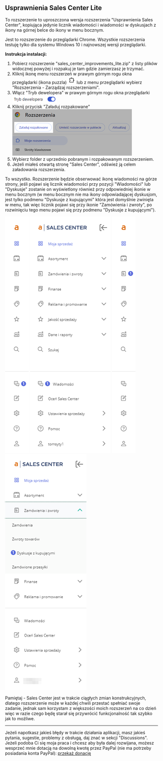 ## Usprawnienia Sales Center Lite
To rozszerzenie to uproszczona wersja rozszerzenia "Usprawnienia Sales Center", kopiująca jedynie licznik wiadomości i wiadomości w dyskusjach z ikony na górnej belce do ikony w menu bocznym.

Jest to rozszerzenie do przeglądarki Chrome. Wszystkie rozszerzenia testuję tylko dla systemu Windows 10 i najnowszej wersji przeglądarki.

**Instrukcja instalacji:**
1. Pobierz rozszerzenie "sales_center_improvements_lite.zip" z listy plików widocznej powyżej i rozpakuj je tam gdzie zamierzasz je trzymać.
2. Kliknij ikonę menu rozszerzeń w prawym górnym rogu okna przeglądarki (ikona puzzla) ![Alt text](assets/chrome_extensions_menu_icon.png) lub z menu przeglądarki wybierz "Rozszerzenia - Zarządzaj rozszerzeniami".
3. Włącz "Tryb dewelopera" w prawym górnym rogu okna przeglądarki ![Alt text](assets/chrome_enabled_developer_mode.png)
4. Kliknij przycisk "Załaduj rozpakowane"  
![Alt text](assets/chrome_extensions_load_unpacked_button.png)
5. Wybierz folder z uprzednio pobranym i rozpakowanym rozszerzeniem.
6. Jeżeli miałeś otwartą stronę "Sales Center", odśwież ją celem załadowania rozszerzenia.

To wszystko. Rozszerzenie będzie obserwować ikonę wiadomości na górze strony, jeśli pojawi się licznik wiadomości przy pozycji "Wiadomości" lub "Dyskusje" zostanie on wyświetlony również przy odpowiedniej ikonie w menu bocznym (w menu bocznym nie ma ikony odpowiadającej dyskusjom, jest tylko podmenu "Dyskusje z kupującymi" która jest domyślnie zwinięta w menu, tak więc licznik pojawi się przy ikonie "Zamówienia i zwroty", po rozwinięciu tego menu pojawi się przy podmenu "Dyskusje z kupującymi").

![Alt text](assets/menu_bar_collapsed_message_icon.png)
![Alt text](assets/menu_bar_pinned_message_icon.png)
![Alt text](assets/menu_bar_collapsed_discussion_icon.png)
![Alt text](assets/menu_bar_pinned_discussion_icon.png)

Pamiętaj - Sales Center jest w trakcie ciągłych zmian konstrukcyjnych, dlatego rozszerzenie może w każdej chwili przestać spełniać swoje zadanie, jednak sam korzystam z większości moich rozszerzeń na co dzień więc w razie czego będę starał się przywrócić funkcjonalność tak szybko jak to możliwe.

***
Jeżeli napotkasz jakieś błędy w trakcie działania aplikacji, masz jakieś pytania, sugestie, problemy z obsługą, daj znać w sekcji "Discussions".
Jeżeli podoba Ci się moja praca i chcesz aby była dalej rozwijana, możesz wesprzeć mnie dotacją na dowolną kwotę przez PayPal (nie ma potrzeby posiadania konta PayPal): [przekaż donację](https://www.paypal.com/donate/?hosted_button_id=GVU3UC2ZY85SN&locale.x=pl_PL)
